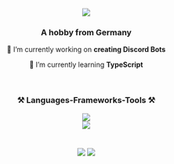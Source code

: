 <h1 align="center">
    <div align="center">
    <a align="center" href="https://discord.com/users/1294287274921693184/"><img align="center" src="https://discord.c99.nl/widget/theme-4/1294287274921693184.png"></a>
</div>

</h1>
<h3 align="center">A hobby from Germany</h3>

<div align="center">

 🔭 I’m currently working on **creating Discord Bots**

 🌱 I’m currently learning **TypeScript**

 </div>
<br/>
<h3 align="center">⚒️ Languages-Frameworks-Tools ⚒️</h3>
<div align="center">
    <img src="https://skillicons.dev/icons?i=html,css,javascript,typescript" />
    <br>
    <img src="https://skillicons.dev/icons?i=react,express,mongodb,vscode,github,git" />
</div>
<h1></h1>
<p align="center" >
  <img src='https://github-readme-stats.vercel.app/api?username=elkotziii&show_icons=true&theme=great-gatsby&hide_rank=true&hide_border=true' >
  <img src="https://github-readme-streak-stats.herokuapp.com/?user=elkotziii&theme=great-gatsby&hide_border=true" >
</p>
